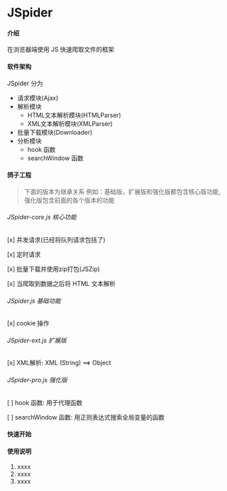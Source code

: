 # JSpider

#### 介绍
在浏览器端使用 JS 快速爬取文件的框架

#### 软件架构
JSpider 分为 

- 请求模块(Ajax)
- 解析模块
  - HTML文本解析模块(HTMLParser)
  - XML文本解析模块(XMLParser)
- 批量下载模块(Downloader)
- 分析模块
  - hook 函数
  - searchWindow 函数

#### 鸽子工程
> 下面的版本为继承关系 
> 例如：基础版，扩展版和强化版都包含核心版功能,
>             强化版包含前面的各个版本的功能

###### JSpider-core.js 核心功能
[x] 并发请求(已经将队列请求包括了)

[x] 定时请求 

[x] 批量下载并使用zip打包(JSZip)

[x] 当爬取到数据之后将 HTML 文本解析

###### JSpider.js 基础功能

[x] cookie 操作

###### JSpider-ext.js 扩展版
[x] XML解析: XML (String) ==> Object 

###### JSpider-pro.js 强化版
[ ] hook 函数: 用于代理函数

[ ] searchWindow 函数: 用正则表达式搜索全局变量的函数


#### 快速开始


#### 使用说明

1.  xxxx
2.  xxxx
3.  xxxx

